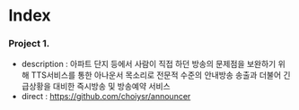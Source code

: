 # Index

### Project 1. 
- description : 아파트 단지 등에서 사람이 직접 하던 방송의 문제점을 보완하기 위해 TTS서비스를 통한 아나운서 목소리로 전문적 수준의 안내방송 송출과 더불어 긴급상황을 대비한 즉시방송 및 방송예약 서비스 
- direct : https://github.com/choiysr/announcer
